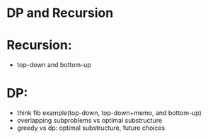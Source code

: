 # DP and Recursion

# Recursion:
* top-down and bottom-up

# DP:
* think fib example(top-down, top-down+memo, and bottom-up)
* overlapping subproblems vs optimal substructure
* greedy vs dp: optimal substructure, future choices
